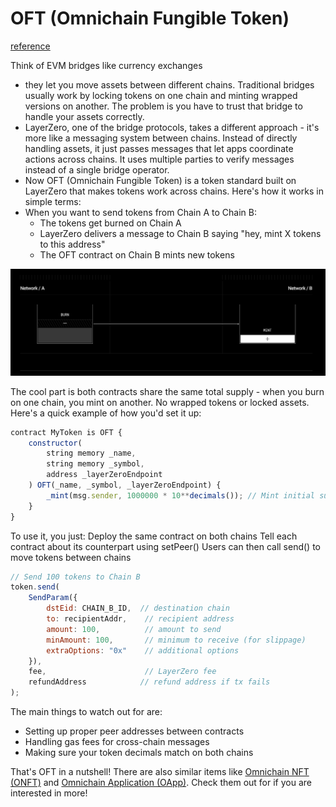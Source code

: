 # OFT (Omnichain Fungible Token)
[reference](https://docs.layerzero.network/v2/developers/evm/oft/quickstart)


Think of EVM bridges like currency exchanges 
- they let you move assets between different chains. Traditional bridges usually work by locking tokens on one chain and minting wrapped versions on another. The problem is you have to trust that bridge to handle your assets correctly.
- LayerZero, one of the bridge protocols, takes a different approach - it's more like a messaging system between chains. Instead of directly handling assets, it just passes messages that let apps coordinate actions across chains. It uses multiple parties to verify messages instead of a single bridge operator.
- Now OFT (Omnichain Fungible Token) is a token standard built on LayerZero that makes tokens work across chains. Here's how it works in simple terms:
- When you want to send tokens from Chain A to Chain B:
  - The tokens get burned on Chain A
  - LayerZero delivers a message to Chain B saying "hey, mint X tokens to this address"
  - The OFT contract on Chain B mints new tokens
  
![process](images/oft.png)


The cool part is both contracts share the same total supply - when you burn on one chain, you mint on another. No wrapped tokens or locked assets.
Here's a quick example of how you'd set it up:

```javascript
contract MyToken is OFT {
    constructor(
        string memory _name,
        string memory _symbol,
        address _layerZeroEndpoint
    ) OFT(_name, _symbol, _layerZeroEndpoint) {
        _mint(msg.sender, 1000000 * 10**decimals()); // Mint initial supply
    }
}
```

To use it, you just:
Deploy the same contract on both chains
Tell each contract about its counterpart using setPeer()
Users can then call send() to move tokens between chains

```javascript
// Send 100 tokens to Chain B
token.send(
    SendParam({
        dstEid: CHAIN_B_ID,  // destination chain
        to: recipientAddr,    // recipient address
        amount: 100,          // amount to send
        minAmount: 100,       // minimum to receive (for slippage)
        extraOptions: "0x"    // additional options
    }),
    fee,                      // LayerZero fee
    refundAddress            // refund address if tx fails
);
```

The main things to watch out for are:
- Setting up proper peer addresses between contracts
- Handling gas fees for cross-chain messages
- Making sure your token decimals match on both chains
  
That's OFT in a nutshell! There are also similar items like [Omnichain NFT (ONFT)](https://docs.layerzero.network/v2/developers/evm/onft/quickstart) and [Omnichain Application (OApp)](https://docs.layerzero.network/v2/developers/evm/oapp/overview). Check them out for if you are interested in more!